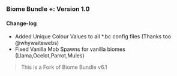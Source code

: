 ### Biome Bundle +: Version 1.0

#### Change-log

* Added Unique Colour Values to all *.bc config files (Thanks too @whywaitewebs)
* Fixed Vanilla Mob Spawns for vanilla biomes (Llama,Ocelot,Parrot,Mules)

>This is a Fork of Biome Bundle v6.1
